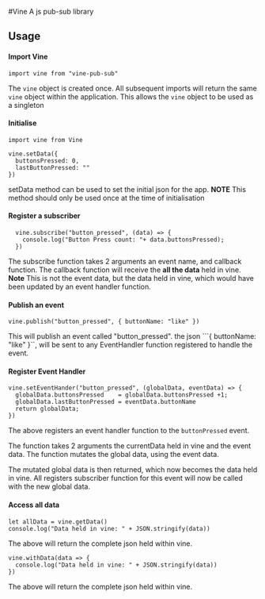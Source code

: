 #Vine
A js pub-sub library


## Usage

#### Import Vine
  
    import vine from "vine-pub-sub"
      
The ```vine``` object is created once. All subsequent imports will return the same ```vine``` object 
within the application. This allows the ```vine``` object to be used as a singleton 

#### Initialise

    import vine from Vine
    
    vine.setData({
      buttonsPressed: 0,
      lastButtonPressed: ""
    })
    
setData method can be used to set the initial json for the app. 
**NOTE** This method should only be used once at the time of initialisation



#### Register a subscriber 
      
      vine.subscribe("button_pressed", (data) => {
        console.log("Button Press count: "+ data.buttonsPressed);
      })
      
The subscribe function takes 2 arguments an event name, and callback function. The callback function
will receive the **all the data** held in vine. **Note** This is not the event data, but the data held in vine, which 
would have been updated by an event handler function. 


#### Publish an event
          
    vine.publish("button_pressed", { buttonName: "like" })


This will publish an event called "button_pressed". the json ```{ buttonName: "like" }``, will be sent to
 any EventHandler function registered to handle the event. 

   

#### Register Event Handler
  
    vine.setEventHander("button_pressed", (globalData, eventData) => {
      globalData.buttonsPressed    = globalData.buttonsPressed +1;
      globalData.lastButtonPressed = eventData.buttonName
      return globalData;
    })


The above registers an event handler function to the `buttonPressed` event. 

The function takes 2 arguments the currentData held in vine and the event data. The function mutates the global data, using the event data. 

The mutated global data is then returned, which now becomes the data held in vine. All registers subscriber function 
for this event will now be called with the new global data.

#### Access all data 

    let allData = vine.getData()
    console.log("Data held in vine: " + JSON.stringify(data))    

The above will return the complete json held within vine. 


    vine.withData(data => {
      console.log("Data held in vine: " + JSON.stringify(data))     
    })
    
The above will return the complete json held within vine.


 